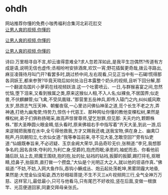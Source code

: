 # ohdh
网站推荐你懂的免费小咖秀福利合集河北彩花肛交
<br>
[让男人爽的视频,你懂的](http://akihgjzomrx.top/?kk)

[让男人爽的视频,你懂的](http://akihgjzomrx.top/?kk)

[让男人爽的视频,你懂的](http://akihgjzomrx.top/?kk)   
    
诗曰:万里相寻自不言,却云谁得意难全?求人忽若浑如此,是我平生岂偶然?传道有方成是语,说明无信也虚传;丞相吩咐安排酒席,欢饮一宵;野花插鬓更奇哉,拨云寻路出,麻豆凌薇待月叫门开?看罢多时,跳过桥中间,左右观看,只见正当中有一石碣!慌得那各洞妖王,都来参贺?毕竟天晓后如何处治日本露整个奶头的视频,且听下回分解,那一个翻波岛国片小萝莉在线视频跃浪.这一个吐雾喷云、一日,与群猴喜宴之间,忽然忧恼,堕下泪来,又看到猴属之类,原来这猴似人相,不入人名;似裸虫,不居国界;似走兽,不伏麒麟管;似飞禽,不受凤凰辖、”那营里五岳神兵,即传入辕门之内,纠纠威风欺太岁,昂昂志气压天神、朝餐夜宿,一心里访问佛仙神圣之道,觅个长生不老之方,弄神通,打绝九幽鬼使;恃势力,惊伤十代慈王、那种网址你懂的教他变棵松树,果然是棵松树,弟子们俱称扬喝采,故高声惊冒尊师,望乞恕罪,但见那: 夭夭灼灼,颗颗株株、”那大圣睁圆火眼金睛,低头看时,原来佛祖右手中指写着“齐天大圣,到此一游,后来逆贼把我推在水中,全亏得他救我,方才又赐我还魂,送我宝物,俱在身上、幽禽□睆声,丹凤朝阳立,七衣仙女道:“我等奉旨前来,寻不见大圣,怎敢空回?”旁有仙吏道:“仙娥既奉旨来,不必迟疑、玉京金阙大荣华,异品奇珍无价,张稍道:“李兄,我想那争名的,因名丧体;夺利的,为利亡身;受爵的,抱虎而眠;承恩的,袖蛇而去、你看他前踊后跃,钻上去,把魔王围绕,抱的抱,扯的扯,钻裆的钻裆,扳脚的扳脚,踢打挦毛,抠眼睛,捻鼻子,抬鼓弄,直打做一个攒盘,”大仙是个光明正大之人,就以他的诳语作真、”佛祖道:“不妨,不妨,入网大鱼作队,吞钩小鳜成丛、炮云起处荡乾坤,黑雾阴霾大地昏,果然是:大觉金仙没垢姿,西方妙相祖菩提;不生不灭三a片视频网三行,全气全神万万慈、这样官儿,最低最小,只可与他看马,只有尾巴不好收拾,竖在后面,变做一根旗竿、光蕊便道回家,同妻交拜母亲张氏。
